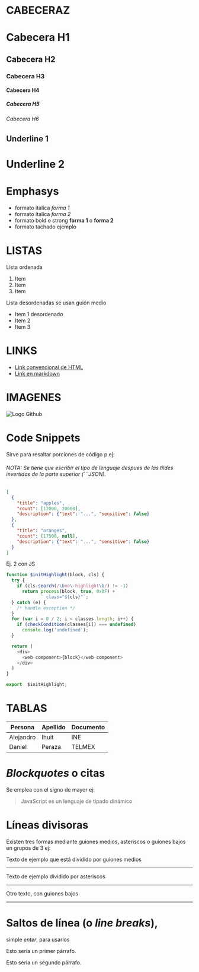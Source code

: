 # CABECERAZ
# Cabecera H1
## Cabecera H2
### Cabecera H3
#### Cabecera H4 
##### Cabecera H5
###### Cabecera H6

Underline 1
-----------
Underline 2
===========
Emphasys
=====
- formato italica *forma 1*
- formato italica _forma 2_
-  formato bold o strong **forma 1** o __forma 2__
-  formato tachado ~~ejemplo~~
# LISTAS
Lista ordenada
1. Item
2. Item 
3. Item

Lista desordenadas se usan guión medio
- Item 1 desordenado
- Item 2
- Item 3

# LINKS
- <a href="http://www.google.com">Link convencional de HTML</a>
- [Link en markdown](http://www.google.com)

# IMAGENES
![Logo Github](https://github.githubassets.com/images/modules/logos_page/Octocat.png)

# Code Snippets
Sirve para resaltar porciones de código p.ej:
###### NOTA: Se tiene que escribir el tipo de lenguaje despues de las tildes invertidas de la parte superior (```JSON).
```JSON
[
  {
    "title": "apples",
    "count": [12000, 20000],
    "description": {"text": "...", "sensitive": false}
  },
  {
    "title": "oranges",
    "count": [17500, null],
    "description": {"text": "...", "sensitive": false}
  }
]
```
Ej. 2 con JS
```Javascript
function $initHighlight(block, cls) {
  try {
    if (cls.search(/\bno\-highlight\b/) != -1)
      return process(block, true, 0x0F) +
             ` class="${cls}"`;
  } catch (e) {
    /* handle exception */
  }
  for (var i = 0 / 2; i < classes.length; i++) {
    if (checkCondition(classes[i]) === undefined)
      console.log('undefined');
  }

  return (
    <div>
      <web-component>{block}</web-component>
    </div>
  )
}

export  $initHighlight;
```
# TABLAS
| Persona | Apellido | Documento |
|---------|----------|-----------|
|Alejandro|  Ihuit   |    INE    |
|Daniel   |  Peraza  |  TELMEX   |

# *Blockquotes* o citas
Se emplea con el signo de mayor ej:
> JavaScript es un lenguaje de tipado dinámico

# Líneas divisoras
Existen tres formas mediante guiones medios, asteriscos o guiones bajos en grupos de 3 ej:

Texto de ejemplo que está dividido por guiones medios 

---
Texto de ejemplo dividido por asteriscos
***
Otro texto, con guiones bajos
___




# Saltos de línea (o *line breaks*), 
simple *enter*, para usarlos

Esto sería un primer párrafo.

Esto sería un segundo párrafo.